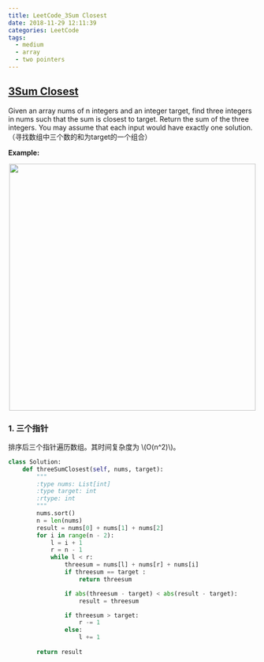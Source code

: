 ```yaml
---
title: LeetCode_3Sum Closest
date: 2018-11-29 12:11:39
categories: LeetCode
tags: 
  - medium
  - array
  - two pointers
---
```


## [3Sum Closest](https://leetcode.com/problems/3sum-closest/)

Given an array nums of n integers and an integer target, find three integers in nums such that the sum is closest to target. Return the sum of the three integers. You may assume that each input would have exactly one solution.
（寻找数组中三个数的和为target的一个组合）

<!--more-->

**Example:** 

<div align=center>
	<img src="/images/leetcode_16.png" width = "500" align=center/>
</div>

### 1. 三个指针
排序后三个指针遍历数组。其时间复杂度为 \\(O(n^2)\\)。
```python
class Solution:
    def threeSumClosest(self, nums, target):
        """
        :type nums: List[int]
        :type target: int
        :rtype: int
        """
        nums.sort()
        n = len(nums)
        result = nums[0] + nums[1] + nums[2]
        for i in range(n - 2):
            l = i + 1
            r = n - 1
            while l < r:
                threesum = nums[l] + nums[r] + nums[i]
                if threesum == target :
                    return threesum

                if abs(threesum - target) < abs(result - target):
                	result = threesum

                if threesum > target:
                	r -= 1
                else:
                	l += 1
                
        return result
```